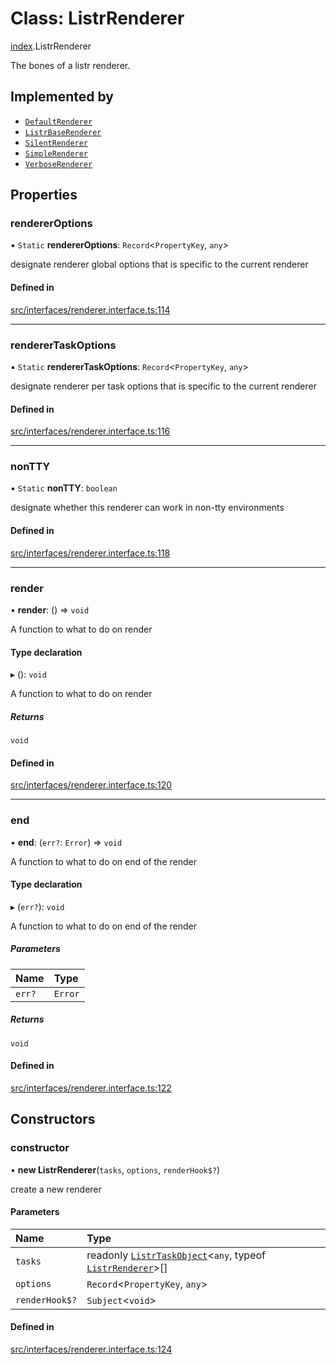 # Class: ListrRenderer

[index](../modules/index.md).ListrRenderer

The bones of a listr renderer.

## Implemented by

- [`DefaultRenderer`](renderer_default_renderer.DefaultRenderer.md)
- [`ListrBaseRenderer`](index.ListrBaseRenderer.md)
- [`SilentRenderer`](renderer_silent_renderer.SilentRenderer.md)
- [`SimpleRenderer`](renderer_simple_renderer.SimpleRenderer.md)
- [`VerboseRenderer`](renderer_verbose_renderer.VerboseRenderer.md)

## Properties

### rendererOptions

▪ `Static` **rendererOptions**: `Record`<`PropertyKey`, `any`\>

designate renderer global options that is specific to the current renderer

#### Defined in

[src/interfaces/renderer.interface.ts:114](https://github.com/cenk1cenk2/listr2/blob/70fdfc5/src/interfaces/renderer.interface.ts#L114)

___

### rendererTaskOptions

▪ `Static` **rendererTaskOptions**: `Record`<`PropertyKey`, `any`\>

designate renderer per task options that is specific to the current renderer

#### Defined in

[src/interfaces/renderer.interface.ts:116](https://github.com/cenk1cenk2/listr2/blob/70fdfc5/src/interfaces/renderer.interface.ts#L116)

___

### nonTTY

▪ `Static` **nonTTY**: `boolean`

designate whether this renderer can work in non-tty environments

#### Defined in

[src/interfaces/renderer.interface.ts:118](https://github.com/cenk1cenk2/listr2/blob/70fdfc5/src/interfaces/renderer.interface.ts#L118)

___

### render

• **render**: () => `void`

A function to what to do on render

#### Type declaration

▸ (): `void`

A function to what to do on render

##### Returns

`void`

#### Defined in

[src/interfaces/renderer.interface.ts:120](https://github.com/cenk1cenk2/listr2/blob/70fdfc5/src/interfaces/renderer.interface.ts#L120)

___

### end

• **end**: (`err?`: `Error`) => `void`

A function to what to do on end of the render

#### Type declaration

▸ (`err?`): `void`

A function to what to do on end of the render

##### Parameters

| Name | Type |
| :------ | :------ |
| `err?` | `Error` |

##### Returns

`void`

#### Defined in

[src/interfaces/renderer.interface.ts:122](https://github.com/cenk1cenk2/listr2/blob/70fdfc5/src/interfaces/renderer.interface.ts#L122)

## Constructors

### constructor

• **new ListrRenderer**(`tasks`, `options`, `renderHook$?`)

create a new renderer

#### Parameters

| Name | Type |
| :------ | :------ |
| `tasks` | readonly [`ListrTaskObject`](index.ListrTaskObject.md)<`any`, typeof [`ListrRenderer`](index.ListrRenderer.md)\>[] |
| `options` | `Record`<`PropertyKey`, `any`\> |
| `renderHook$?` | `Subject`<`void`\> |

#### Defined in

[src/interfaces/renderer.interface.ts:124](https://github.com/cenk1cenk2/listr2/blob/70fdfc5/src/interfaces/renderer.interface.ts#L124)
